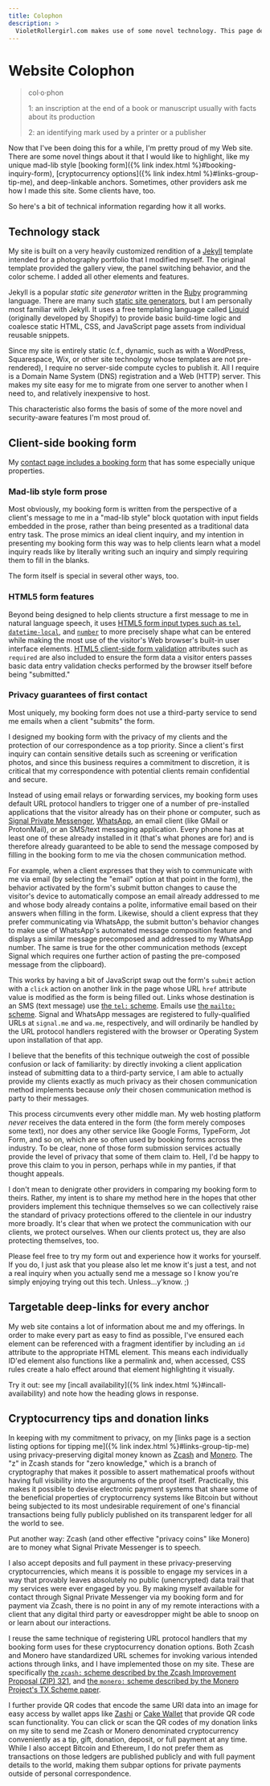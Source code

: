 ```yaml
---
title: Colophon
description: >
  VioletRollergirl.com makes use of some novel technology. This page describes it in detail.
---
```


# Website Colophon

> col·​o·​phon
>
> 1: an inscription at the end of a book or manuscript usually with facts about its production
>
> 2: an identifying mark used by a printer or a publisher

Now that I've been doing this for a while, I'm pretty proud of my Web site. There are some novel things about it that I would like to highlight, like my unique mad-lib style [booking form]({% link index.html %}#booking-inquiry-form), [cryptocurrency options]({% link index.html %}#links-group-tip-me), and deep-linkable anchors. Sometimes, other providers ask me how I made this site. Some clients have, too.

So here's a bit of technical information regarding how it all works.

## Technology stack

My site is built on a very heavily customized rendition of a [Jekyll](https://jekyllrb.com/) template intended for a photography portfolio that I modified myself. The original template provided the gallery view, the panel switching behavior, and the color scheme. I added all other elements and features.

Jekyll is a popular *static site generator* written in the [Ruby](https://ruby-lang.org/) programming language. There are many such [static site generators](https://jamstack.org/generators/), but I am personally most familiar with Jekyll. It uses a free templating language called [Liquid](https://shopify.github.io/liquid/) (originally developed by Shopify) to provide basic build-time logic and coalesce static HTML, CSS, and JavaScript page assets from individual reusable snippets.

Since my site is entirely static (c.f., dynamic, such as with a WordPress, Squarespace, Wix, or other site technology whose templates are not pre-rendered), I require no server-side compute cycles to publish it. All I require is a Domain Name System (DNS) registration and a Web (HTTP) server. This makes my site easy for me to migrate from one server to another when I need to, and relatively inexpensive to host.

This characteristic also forms the basis of some of the more novel and security-aware features I'm most proud of.

## Client-side booking form

My [contact page includes a booking form](#contact) that has some especially unique properties.

### Mad-lib style form prose

Most obviously, my booking form is written from the perspective of a client's message to me in a "mad-lib style" block quotation with input fields embedded in the prose, rather than being presented as a traditional data entry task. The prose mimics an ideal client inquiry, and my intention in presenting my booking form this way was to help clients learn what a model inquiry reads like by literally writing such an inquiry and simply requiring them to fill in the blanks.

The form itself is special in several other ways, too.

### HTML5 form features

Beyond being designed to help clients structure a first message to me in natural language speech, it uses [HTML5 form input types such as `tel`](https://developer.mozilla.org/en-US/docs/Web/HTML/Reference/Elements/input/tel), [`datetime-local`](https://developer.mozilla.org/en-US/docs/Web/HTML/Reference/Elements/input/datetime-local), and [`number`](https://developer.mozilla.org/en-US/docs/Web/HTML/Reference/Elements/input/number) to more precisely shape what can be entered while making the most use of the visitor's Web browser's built-in user interface elements. [HTML5 client-side form validation](https://developer.mozilla.org/en-US/docs/Learn_web_development/Extensions/Forms/Form_validation) attributes such as `required` are also included to ensure the form data a visitor enters passes basic data entry validation checks performed by the browser itself before being "submitted."

### Privacy guarantees of first contact

Most uniquely, my booking form does not use a third-party service to send me emails when a client "submits" the form.

I designed my booking form with the privacy of my clients and the protection of our correspondence as a top priority. Since a client's first inquiry can contain sensitive details such as screening or verification photos, and since this business requires a commitment to discretion, it is critical that my correspondence with potential clients remain confidential and secure.

Instead of using email relays or forwarding services, my booking form uses default URL protocol handlers to trigger one of a number of pre-installed applications that the visitor already has on their phone or computer, such as [Signal Private Messenger](https://signal.org/), [WhatsApp](https://www.whatsapp.com/), an email client (like GMail or ProtonMail), or an SMS/text messaging application. Every phone has at least one of these already installed in it (that's what phones are for) and is therefore already guaranteed to be able to send the message composed by filling in the booking form to me via the chosen communication method.

For example, when a client expresses that they wish to communicate with me via email (by selecting the "email" option at that point in the form), the behavior activated by the form's submit button changes to cause the visitor's device to automatically compose an email already  addressed to me and whose body already contains a polite, informative email based on their answers when filling in the form. Likewise, should a client express that they prefer communicating via WhatsApp, the submit button's behavior changes to make use of WhatsApp's automated message composition feature and displays a similar message precomposed and addressed to my WhatsApp number. The same is true for the other communication methods (except Signal which requires one further action of pasting the pre-composed message from the
clipboard).

This works by having a bit of JavaScript swap out the form's `submit` action with a `click` action on another link in the page whose URL `href` attribute value is modified as the form is being filled out. Links whose destination is an SMS (text message) use [the `tel:` scheme](https://www.ietf.org/rfc/rfc3966.txt). Emails use [the `mailto:` scheme](https://en.wikipedia.org/wiki/Mailto). Signal and WhatsApp messages are registered to fully-qualified URLs at `signal.me` and `wa.me`, respectively, and will ordinarily be handled by the URL protocol handlers registered with the browser or Operating System upon installation of that app.

I believe that the benefits of this technique outweigh the cost of possible confusion or lack of familiarity: 
by directly invoking a client application instead of submitting data to a third-party service, I am able to actually provide my clients exactly as much privacy as their chosen communication method implements because *only* their chosen communication method is party to their messages.

This process circumvents every other middle man. My web hosting platform *never* receives the data entered in the form (the form merely composes some text), nor does any other service like Google Forms, TypeForm, Jot Form, and so on, which are so often used by booking forms across the industry. To be clear, none of those form submission services actually provide the level of privacy that some of them claim to. Hell, I'd be happy to prove this claim to you in person, perhaps while in my panties, if that thought appeals.

I don't mean to denigrate other providers in comparing my booking form to theirs. Rather, my intent is to share my method here in the hopes that other providers implement this technique themselves so we can collectively raise the standard of privacy protections offered to the clientele in our industry more broadly. It's clear that when we protect the communication with our clients, we protect ourselves. When our clients protect us, they are also protecting themselves, too.

Please feel free to try my form out and experience how it works for yourself. If you do, I just ask that you please also let me know it's just a test, and not a real inquiry when you actually send me a message so I know you're simply enjoying trying out this tech. Unless&hellip;y'know. ;)

## Targetable deep-links for every anchor

My web site contains a lot of information about me and my offerings. In order to make every part as easy to find as possible, I've ensured each element can be referenced with a fragment identifier by including an `id` attribute to the appropriate HTML element. This means each individually ID'ed element also functions like a permalink and, when accessed, CSS rules create a halo effect around that element highlighting it visually.

Try it out: see my [incall availability]({% link index.html %}#incall-availability) and note how the heading glows in response.

## Cryptocurrency tips and donation links

In keeping with my commitment to privacy, on my [links page is a section listing options for tipping me]({% link index.html %}#links-group-tip-me) using privacy-preserving digital money known as [Zcash](https://z.cash/) and [Monero](https://getmonero.org/). The "z" in Zcash stands for "zero knowledge," which is a branch of cryptography that makes it possible to assert mathematical proofs without having full visibility into the arguments of the proof itself. Practically, this makes it possible to devise electronic payment systems that share some of the beneficial properties of cryptocurrency systems like Bitcoin but without being subjected to its most undesirable requirement of one's financial transactions being fully publicly published on its transparent ledger for all the world to see.

Put another way: Zcash (and other effective "privacy coins" like Monero) are to money what Signal Private Messenger is to speech.

I also accept deposits and full payment in these privacy-preserving cryptocurrencies, which means it is possible to engage my services in a way that provably leaves absolutely no public (unencrypted) data trail that my services were ever engaged by you. By making myself available for contact through Signal Private Messenger via my booking form and for payment via Zcash, there is no point in any of my remote interactions with a client that any digital third party or eavesdropper might be able to snoop on or learn about our interactions.

I reuse the same technique of registering URL protocol handlers that my booking form uses for these cryptocurrency donation options. Both Zcash and Monero have standardized URL schemes for invoking various intended actions through links, and I have implemented those on my site. These are specifically [the `zcash:` scheme described by the Zcash Improvement Proposal (ZIP) 321](https://zips.z.cash/zip-0321), and [the `monero:` scheme described by the Monero Project's TX Scheme paper](https://github.com/monero-project/monero/wiki/URI-Formatting).

I further provide QR codes that encode the same URI data into an image for easy access by wallet apps like [Zashi](https://electriccoin.co/zashi/) or [Cake Wallet](https://cakewallet.com/) that provide QR code scan functionality. You can click or scan the QR codes of my donation links on my site to send me Zcash or Monero denominated cryptocurrency conveniently as a tip, gift, donation, deposit, or full payment at any time. While I also accept Bitcoin and Ethereum, I do not prefer them as transactions on those ledgers are published publicly and with full payment details to the world, making them subpar options for private payments outside of personal correspondence.
